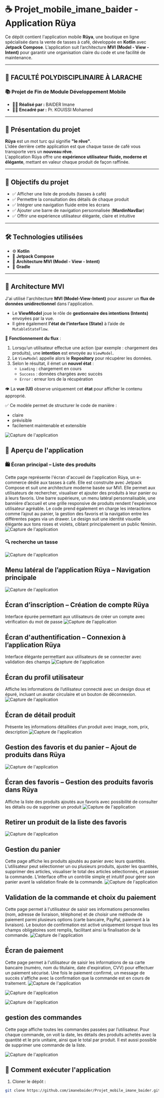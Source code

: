 # ☕ Projet_mobile_imane_baider - Application Rüya

Ce dépôt contient l'application mobile **Rüya**, une boutique en ligne spécialisée dans la vente de tasses à café, développée en **Kotlin** avec **Jetpack Compose**. L’application suit l’architecture **MVI (Model - View - Intent)** pour garantir une organisation claire du code et une facilité de maintenance.

---

## 🏫 FACULTÉ POLYDISCIPLINAIRE À LARACHE  
### 📚 Projet de Fin de Module Développement Mobile

- 👩‍💻 **Réalisé par :** BAIDER Imane  
- 👨‍🏫 **Encadré par :** Pr. KOUISSI Mohamed  

---

## 🌟 Présentation du projet

**Rüya** est un mot turc qui signifie **"le rêve"**.  
L'idée derrière cette application est que chaque tasse de café vous transporte vers un **nouveau rêve**.  
L'application Rüya offre une **expérience utilisateur fluide, moderne et élégante**, mettant en valeur chaque produit de façon raffinée.

---

## 🎯 Objectifs du projet

- ✅ Afficher une liste de produits (tasses à café)  
- ✅ Permettre la consultation des détails de chaque produit  
- ✅ Intégrer une navigation fluide entre les écrans  
- ✅ Ajouter une barre de navigation personnalisée (**MardinNavBar**)  
- ✅ Offrir une expérience utilisateur élégante, claire et intuitive  

---

## 🛠️ Technologies utilisées

- ⚙️ **Kotlin**  
- 🎨 **Jetpack Compose**  
- 🧠 **Architecture MVI (Model - View - Intent)**  
- 🔧 **Gradle**  

---

## 🧠 Architecture MVI

J'ai utilisé l'architecture **MVI (Model-View-Intent)** pour assurer un **flux de données unidirectionnel** dans l'application.

- Le **ViewModel** joue le rôle de **gestionnaire des intentions (Intents)** envoyées par la vue.
- Il gère également **l'état de l'interface (State)** à l’aide de `MutableStateFlow`.

🔄 **Fonctionnement du flux** :

1. Lorsqu’un utilisateur effectue une action (par exemple : chargement des produits), une **intention** est envoyée au `ViewModel`.
2. Le `ViewModel` appelle alors le **Repository** pour récupérer les données.
3. Selon le résultat, il émet un **nouvel état** :
   - `Loading` : chargement en cours  
   - `Success` : données chargées avec succès  
   - `Error` : erreur lors de la récupération  

👁️ La **vue (UI)** observe uniquement cet **état** pour afficher le contenu approprié.

✅ Ce modèle permet de structurer le code de manière :
- claire  
- prévisible  
- facilement maintenable et extensible  

![Capture de l'application](https://raw.githubusercontent.com/imanebaider/Projet_mobile_imane_baider/refs/heads/main/mvi.webp)


## 📸 Aperçu de l'application

### 🛍️ Écran principal – Liste des produits
Cette page représente l'écran d'accueil de l'application Rüya, un e-commerce dédié aux tasses à café. Elle est construite avec Jetpack Compose et suit une architecture moderne basée sur MVI. Elle permet aux utilisateurs de rechercher, visualiser et ajouter des produits à leur panier ou à leurs favoris. Une barre supérieure, un menu latéral personnalisable, une bannière d’accueil et une grille responsive de produits rendent l'expérience utilisateur agréable. Le code prend également en charge les interactions comme l’ajout au panier, la gestion des favoris et la navigation entre les différentes pages via un drawer. Le design suit une identité visuelle élégante aux tons roses et violets, ciblant principalement un public féminin.
![Capture de l'application](https://github.com/imanebaider/Projet_mobile_imane_baider/blob/main/ruya1.PNG?raw=true)

### 🔍 recherche un tasse
![Capture de l'application](https://github.com/imanebaider/Projet_mobile_imane_baider/blob/main/ruya2.PNG?raw=true)
##  Menu latéral de l’application Rüya – Navigation principale
![Capture de l'application]( https://github.com/imanebaider/Projet_mobile_imane_baider/blob/main/ruya3.PNG?raw=true)
## Écran d’inscription – Création de compte Rüya
Interface épurée permettant aux utilisateurs de créer un compte avec vérification du mot de passe
![Capture de l'application]( https://github.com/imanebaider/Projet_mobile_imane_baider/blob/main/ruya4.PNG?raw=true)
## Écran d'authentification – Connexion à l’application Rüya
Interface élégante permettant aux utilisateurs de se connecter avec validation des champs
![Capture de l'application](
https://github.com/imanebaider/Projet_mobile_imane_baider/blob/main/ruya5.PNG?raw=true )
## Écran du profil utilisateur
Affiche les informations de l’utilisateur connecté avec un design doux et épuré, incluant un avatar circulaire et un bouton de déconnexion.
![Capture de l'application](https://github.com/imanebaider/Projet_mobile_imane_baider/blob/main/ruya7.PNG?raw=true )
## Écran de détail produit 
Présente les informations détaillées d’un produit avec image, nom, prix, description 
![Capture de l'application](https://github.com/imanebaider/Projet_mobile_imane_baider/blob/main/ruya6.PNG?raw=true )
## Gestion des favoris et du panier – Ajout de produits dans Rüya
![Capture de l'application]( https://github.com/imanebaider/Projet_mobile_imane_baider/blob/main/ruya8.PNG?raw=true )
## Écran des favoris – Gestion des produits favoris dans Rüya
Affiche la liste des produits ajoutés aux favoris avec possibilité de consulter les détails ou de supprimer un produit
![Capture de l'application](https://github.com/imanebaider/Projet_mobile_imane_baider/blob/main/ruya9.PNG?raw=true  )
## Retirer un produit de la liste des favoris
![Capture de l'application]( https://github.com/imanebaider/Projet_mobile_imane_baider/blob/main/ruya10.PNG?raw=true )
## Gestion du panier
Cette page affiche les produits ajoutés au panier avec leurs quantités. L’utilisateur peut sélectionner un ou plusieurs produits, ajuster les quantités, supprimer des articles, visualiser le total des articles sélectionnés, et passer la commande. L’interface offre un contrôle simple et intuitif pour gérer son panier avant la validation finale de la commande.
![Capture de l'application](https://github.com/imanebaider/Projet_mobile_imane_baider/blob/main/ruya11.PNG?raw=true  )
## Validation de la commande et choix du paiement

Cette page permet à l'utilisateur de saisir ses informations personnelles (nom, adresse de livraison, téléphone) et de choisir une méthode de paiement parmi plusieurs options (carte bancaire, PayPal, paiement à la livraison). Le bouton de confirmation est activé uniquement lorsque tous les champs obligatoires sont remplis, facilitant ainsi la finalisation de la commande.
![Capture de l'application]( https://github.com/imanebaider/Projet_mobile_imane_baider/blob/main/ruya12.PNG?raw=true)
## Écran de paiement

Cette page permet à l'utilisateur de saisir les informations de sa carte bancaire (numéro, nom du titulaire, date d'expiration, CVV) pour effectuer un paiement sécurisé. Une fois le paiement confirmé, un message de succès s'affiche avec la confirmation que la commande est en cours de traitement.
![Capture de l'application]( https://github.com/imanebaider/Projet_mobile_imane_baider/blob/main/ruya13.PNG?raw=true )

![Capture de l'application]( https://github.com/imanebaider/Projet_mobile_imane_baider/blob/main/ruya14.PNG?raw=true)

![Capture de l'application]( https://github.com/imanebaider/Projet_mobile_imane_baider/blob/main/ruya15.PNG?raw=true)
## gestion des commandes
Cette page affiche toutes les commandes passées par l’utilisateur. Pour chaque commande, on voit la date, les détails des produits achetés avec la quantité et le prix unitaire, ainsi que le total par produit. Il est aussi possible de supprimer une commande de la liste.


![Capture de l'application]( 
https://github.com/imanebaider/Projet_mobile_imane_baider/blob/main/ruya16.PNG?raw=true)



## 🚀 Comment exécuter l'application


1. Cloner le dépôt :
```bash
git clone https://github.com/imanebaider/Projet_mobile_imane_baider.git
